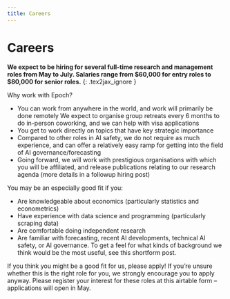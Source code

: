 ```yaml
---
title: Careers
---
```


# Careers

**We expect to be hiring for several full-time research and management roles from May to July. Salaries range from $60,000 for entry roles to $80,000 for senior roles.**
{: .tex2jax_ignore }

Why work with Epoch? 
- You can work from anywhere in the world, and work will primarily be done remotely We expect to organise group retreats every 6 months to do in-person coworking, and we can help with visa applications
- You get to work directly on topics that have key strategic importance
- Compared to other roles in AI safety, we do not require as much experience, and can offer a relatively easy ramp for getting into the field of AI governance/forecasting
- Going forward, we will work with prestigious organisations with which you will be affiliated, and release publications relating to our research agenda (more details in a followup hiring post)

You may be an especially good fit if you:
- Are knowledgeable about economics (particularly statistics and econometrics)
- Have experience with data science and programming (particularly scraping data)
- Are comfortable doing independent research
- Are familiar with forecasting, recent AI developments, technical AI safety, or AI governance. To get a feel for what kinds of background we think would be the most useful, see this shortform post. 

If you think you might be a good fit for us, please apply! If you’re unsure whether this is the right role for you, we strongly encourage you to apply anyway. Please register your interest for these roles at this airtable form – applications will open in May. 
